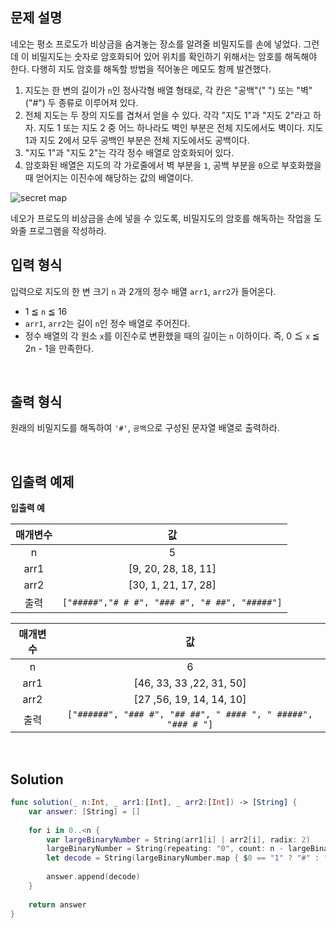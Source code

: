 ## 문제 설명

네오는 평소 프로도가 비상금을 숨겨놓는 장소를 알려줄 비밀지도를 손에 넣었다. 그런데 이 비밀지도는 숫자로 암호화되어 있어 위치를 확인하기 위해서는 암호를 해독해야 한다. 다행히 지도 암호를 해독할 방법을 적어놓은 메모도 함께 발견했다.

1. 지도는 한 변의 길이가 `n`인 정사각형 배열 형태로, 각 칸은 "공백"(" ") 또는 "벽"("#") 두 종류로 이루어져 있다.
2. 전체 지도는 두 장의 지도를 겹쳐서 얻을 수 있다. 각각 "지도 1"과 "지도 2"라고 하자. 지도 1 또는 지도 2 중 어느 하나라도 벽인 부분은 전체 지도에서도 벽이다. 지도 1과 지도 2에서 모두 공백인 부분은 전체 지도에서도 공백이다.
3. "지도 1"과 "지도 2"는 각각 정수 배열로 암호화되어 있다.
4. 암호화된 배열은 지도의 각 가로줄에서 벽 부분을 `1`, 공백 부분을 `0`으로 부호화했을 때 얻어지는 이진수에 해당하는 값의 배열이다.

![secret map](http://t1.kakaocdn.net/welcome2018/secret8.png)

네오가 프로도의 비상금을 손에 넣을 수 있도록, 비밀지도의 암호를 해독하는 작업을 도와줄 프로그램을 작성하라.
</br>

## 입력 형식

입력으로 지도의 한 변 크기 `n` 과 2개의 정수 배열 `arr1`, `arr2`가 들어온다.

- 1 ≦ `n` ≦ 16
- `arr1`, `arr2`는 길이 `n`인 정수 배열로 주어진다.
- 정수 배열의 각 원소 `x`를 이진수로 변환했을 때의 길이는 `n` 이하이다. 즉, 0 ≦ `x` ≦ 2n - 1을 만족한다.

</br>

## 출력 형식

원래의 비밀지도를 해독하여 `'#'`, `공백`으로 구성된 문자열 배열로 출력하라.

</br>

## 입출력 예제

**입출력 예**

| 매개변수 |                      값                       |
| :------: | :-------------------------------------------: |
|    n     |                       5                       |
|   arr1   |              [9, 20, 28, 18, 11]              |
|   arr2   |              [30, 1, 21, 17, 28]              |
|   출력   | `["#####","# # #", "### #", "# ##", "#####"]` |

| 매개변수 |                              값                              |
| :------: | :----------------------------------------------------------: |
|    n     |                              6                               |
|   arr1   |                   [46, 33, 33 ,22, 31, 50]                   |
|   arr2   |                   [27 ,56, 19, 14, 14, 10]                   |
|   출력   | `["######", "### #", "## ##", " #### ", " #####", "### # "]` |

</br>

## Solution

```swift
func solution(_ n:Int, _ arr1:[Int], _ arr2:[Int]) -> [String] {
    var answer: [String] = []
    
    for i in 0..<n {
        var largeBinaryNumber = String(arr1[i] | arr2[i], radix: 2)
        largeBinaryNumber = String(repeating: "0", count: n - largeBinaryNumber.count) + largeBinaryNumber
        let decode = String(largeBinaryNumber.map { $0 == "1" ? "#" : " " })
        
        answer.append(decode)
    }
    
    return answer
}
```

